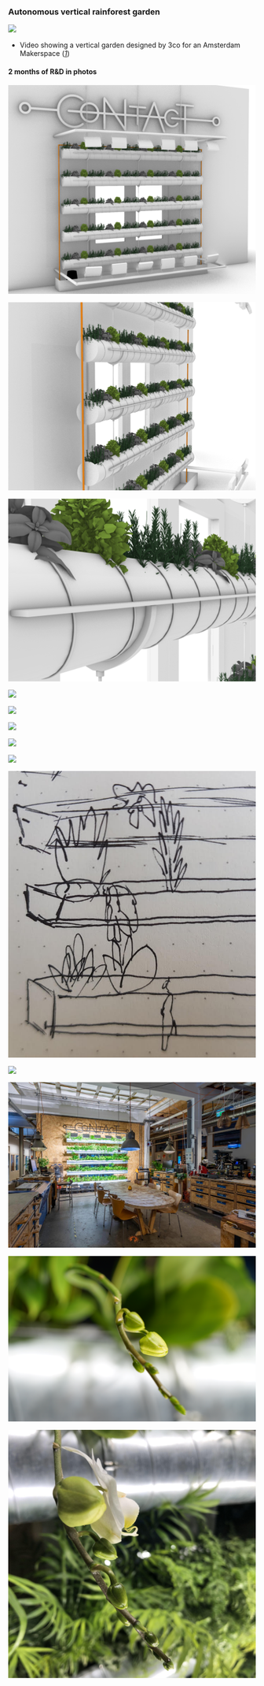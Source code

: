 ### Autonomous vertical rainforest garden
![](../media/autonomous_rain_garden_full.jpg)
  - Video showing a vertical garden designed by 3co for an Amsterdam Makerspace ([_1_](https://ecodash.ai/images/hack.mp4))

#### 2 months of R&D in photos
![](../media/rendered_design_1.png)

![](../media/rendered_design_2.png)

![](../media/rendered_design_3.png)

![](../media/garden_with_lights.jpg)

![](../media/rain.jpg)

![](../media/steel.jpg)

![](../media/lush.jpg)

![](../media/stack_1.jpg)

![](../media/drawing.jpeg)

![](../media/supply.jpg)

![](../media/contact_makerspace.jpg)

![](../media/bud.jpg)

![](../media/bloom.jpg)